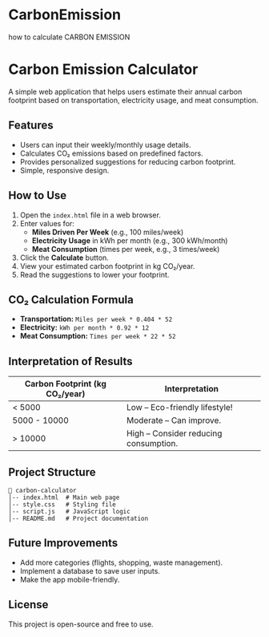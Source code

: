 # CarbonEmission
how to calculate CARBON EMISSION
# Carbon Emission Calculator

A simple web application that helps users estimate their annual carbon footprint based on transportation, electricity usage, and meat consumption.

## Features
- Users can input their weekly/monthly usage details.
- Calculates CO₂ emissions based on predefined factors.
- Provides personalized suggestions for reducing carbon footprint.
- Simple, responsive design.

## How to Use
1. Open the `index.html` file in a web browser.
2. Enter values for:
   - **Miles Driven Per Week** (e.g., 100 miles/week)
   - **Electricity Usage** in kWh per month (e.g., 300 kWh/month)
   - **Meat Consumption** (times per week, e.g., 3 times/week)
3. Click the **Calculate** button.
4. View your estimated carbon footprint in kg CO₂/year.
5. Read the suggestions to lower your footprint.

## CO₂ Calculation Formula
- **Transportation:** `Miles per week * 0.404 * 52`
- **Electricity:** `kWh per month * 0.92 * 12`
- **Meat Consumption:** `Times per week * 22 * 52`

## Interpretation of Results
| Carbon Footprint (kg CO₂/year) | Interpretation |
|-----------------|----------------|
| < 5000 | Low – Eco-friendly lifestyle! |
| 5000 - 10000 | Moderate – Can improve. |
| > 10000 | High – Consider reducing consumption. |

## Project Structure
```
📂 carbon-calculator
│-- index.html  # Main web page
│-- style.css   # Styling file
│-- script.js   # JavaScript logic
│-- README.md   # Project documentation
```

## Future Improvements
- Add more categories (flights, shopping, waste management).
- Implement a database to save user inputs.
- Make the app mobile-friendly.

## License
This project is open-source and free to use.

